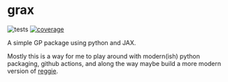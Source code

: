 # grax

![tests](https://github.com/mwhoffman/grax/actions/workflows/tests.yml/badge.svg)
[![coverage](https://coveralls.io/repos/github/mwhoffman/grax/badge.svg?branch=main&kill_cache=1)][coverage]

A simple GP package using python and JAX.

Mostly this is a way for me to play around with modern(ish) python packaging,
github actions, and along the way maybe build a more modern version of [reggie].

[coverage]: https://coveralls.io/github/mwhoffman/grax?branch=main
[reggie]: https://github.com/mwhoffman/reggie
